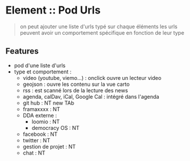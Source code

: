 # Element :: Pod Urls 
> on peut ajouter une liste d'urls typé sur chaque éléments
> les urls peuvent avoir un comportement spécifique en fonction de leur type 

## Features
  
- pod d'une liste d'urls
- type et comportement : 
	- video (youtube, viemo...) : onclick ouvre un lecteur video 
	- geojson : ouvre les contenu sur la vue carto 
	- rss : est scanné lors de la lecture des news 
	- agenda, calDav, iCal, Google Cal : intégré dans l'agenda 
	- git hub : NT new TAb 
	- framaxxxx : NT
	- DDA externe :
		- loomio  : NT
		- democracy OS  : NT
	- facebook  : NT
	- twitter : NT
	- gestion de projet  : NT
	- chat : NT